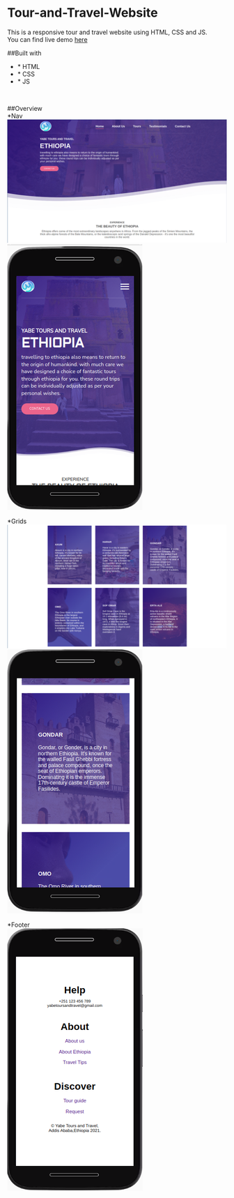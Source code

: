 # Tour-and-Travel-Website
This is a responsive tour and travel website using HTML, CSS and JS.
<br>
You can find live demo <a href="https://tinyurl.com/y6c2vj9l">here</a>

##Built with 
<br>
<ul>
  <li>* HTML</li>
  <li>* CSS</li>
  <li>* JS</li>
 </ul>
 <br>

##Overview 
<br>
*Nav 
<img src="./readme-files/nav-c.png">
<img src="./readme-files/nav-m.png">

*Grids
<br>
<img src="./readme-files/grid-c.png">
<img src="./readme-files/grid-m.png">

*Footer
<br>
<img src="./readme-files/footer-m.png">
